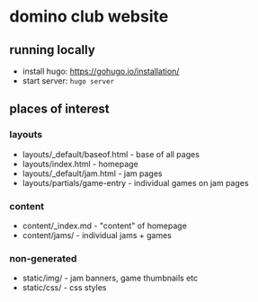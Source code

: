 # domino club website
## running locally
 * install hugo: https://gohugo.io/installation/
 * start server: `hugo server`

## places of interest
### layouts
 * layouts/_default/baseof.html - base of all pages
 * layouts/index.html - homepage
 * layouts/_default/jam.html - jam pages
 * layouts/partials/game-entry - individual games on jam pages

### content
 * content/_index.md - "content" of homepage
 * content/jams/ - individual jams + games

### non-generated
 * static/img/ - jam banners, game thumbnails etc
 * static/css/ - css styles
